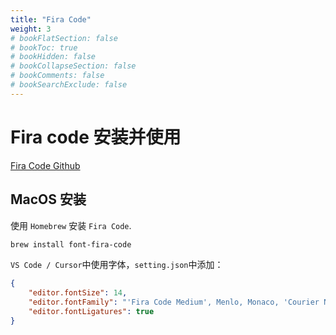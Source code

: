 ```yaml
---
title: "Fira Code"
weight: 3
# bookFlatSection: false
# bookToc: true
# bookHidden: false
# bookCollapseSection: false
# bookComments: false
# bookSearchExclude: false
---
```


# Fira code 安装并使用

[Fira Code Github](https://github.com/tonsky/FiraCode)

## MacOS 安装

使用 `Homebrew` 安装 `Fira Code`.

```bash
brew install font-fira-code
```

`VS Code / Cursor`中使用字体，`setting.json`中添加：

```json 
{
    "editor.fontSize": 14,
    "editor.fontFamily": "'Fira Code Medium', Menlo, Monaco, 'Courier New', monospace",
    "editor.fontLigatures": true
}
```
